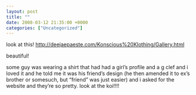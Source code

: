 ```yaml
---
layout: post
title: ""
date: 2008-03-12 21:35:00 +0000
categories: ["Uncategorized"]
---
```


look at this! http://deejaepaeste.com/Konscious%20Klothing/Gallery.html

beautiful!

some guy was wearing a shirt that had had a girl’s profile and a g clef and i loved it and he told me it was his friend’s design (he then amended it to ex’s brother or somesuch, but “friend” was just easier) and i asked for the website and they’re so pretty. look at the koi!!!!